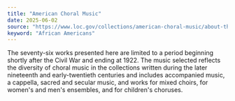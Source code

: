 ```yaml
---
title: "American Choral Music"
date: 2025-06-02
source: "https://www.loc.gov/collections/american-choral-music/about-this-collection/"
keyword: "African Americans"
---
```


The seventy-six works presented here are limited to a period beginning shortly after the Civil War and ending at 1922. The music selected reflects the diversity of choral music in the collections written during the later nineteenth and early-twentieth centuries and includes accompanied music, a cappella, sacred and secular music, and works for mixed choirs, for women's and men's ensembles, and for children's choruses.

